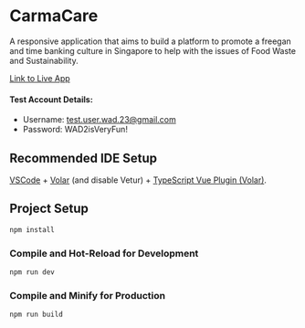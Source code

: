 # CarmaCare

A responsive application that aims to build a platform to promote a freegan and time banking culture in Singapore to help with the issues of Food Waste and Sustainability.

[Link to Live App](https://carma-care-latest-rdtd.vercel.app/)

#### Test Account Details:  
- Username: test.user.wad.23@gmail.com  
- Password: WAD2isVeryFun!  

## Recommended IDE Setup

[VSCode](https://code.visualstudio.com/) + [Volar](https://marketplace.visualstudio.com/items?itemName=Vue.volar) (and disable Vetur) + [TypeScript Vue Plugin (Volar)](https://marketplace.visualstudio.com/items?itemName=Vue.vscode-typescript-vue-plugin).

## Project Setup

```sh
npm install
```

### Compile and Hot-Reload for Development

```sh
npm run dev
```

### Compile and Minify for Production

```sh
npm run build
```
